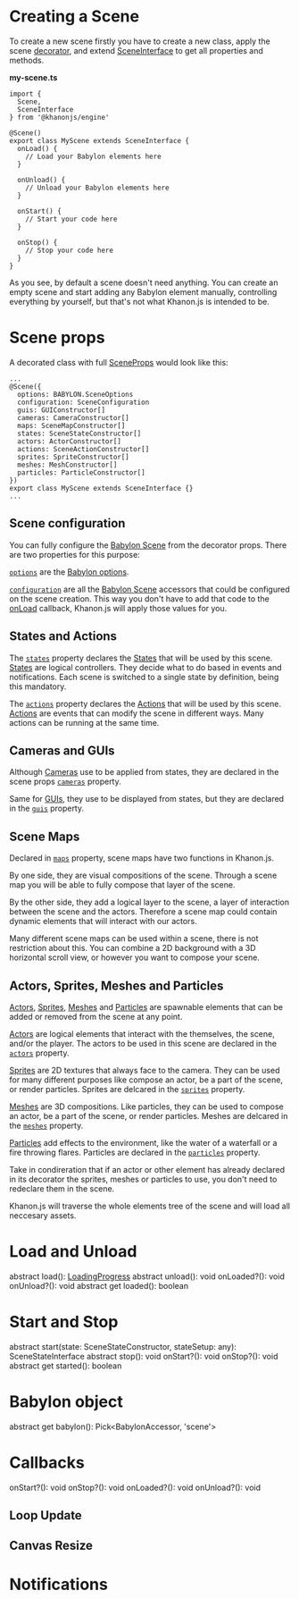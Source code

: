 # Creating a Scene

To create a new scene firstly you have to create a new class, apply the scene [decorator](https://khanonjs.com/api-docs/functions/decorators_scene.Scene.html), and extend [SceneInterface](https://khanonjs.com/api-docs/classes/decorators_scene.SceneInterface.html) to get all properties and methods.

**my-scene.ts**
```
import {
  Scene,
  SceneInterface
} from '@khanonjs/engine'

@Scene()
export class MyScene extends SceneInterface {
  onLoad() {
    // Load your Babylon elements here
  }

  onUnload() {
    // Unload your Babylon elements here
  }

  onStart() {
    // Start your code here
  }

  onStop() {
    // Stop your code here
  }
}
```

As you see, by default a scene doesn't need anything. You can create an empty scene and start adding any Babylon element manually, controlling everything by yourself, but that's not what Khanon.js is intended to be.

# Scene props

A decorated class with full [SceneProps](https://khanonjs.com/api-docs/interfaces/decorators_scene.SceneProps.html) would look like this:
```
...
@Scene({
  options: BABYLON.SceneOptions
  configuration: SceneConfiguration
  guis: GUIConstructor[]
  cameras: CameraConstructor[]
  maps: SceneMapConstructor[]
  states: SceneStateConstructor[]
  actors: ActorConstructor[]
  actions: SceneActionConstructor[]
  sprites: SpriteConstructor[]
  meshes: MeshConstructor[]
  particles: ParticleConstructor[]
})
export class MyScene extends SceneInterface {}
...
```

## Scene configuration

You can fully configure the [Babylon Scene](https://doc.babylonjs.com/typedoc/classes/BABYLON.Scene) from the decorator props. There are two properties for this purpose:

[`options`](https://khanonjs.com/api-docs/interfaces/decorators_scene.SceneProps.html#options) are the [Babylon options](https://doc.babylonjs.com/typedoc/interfaces/BABYLON.SceneOptions).

[`configuration`](https://khanonjs.com/api-docs/interfaces/decorators_scene.SceneProps.html#configuration) are all the [Babylon Scene](https://doc.babylonjs.com/typedoc/classes/BABYLON.Scene) accessors that could be configured on the scene creation. This way you don't have to add that code to the [onLoad](https://khanonjs.com/api-docs/classes/decorators_scene.SceneInterface.html#onLoad) callback, Khanon.js will apply those values for you.

## States and Actions

The [`states`](https://khanonjs.com/api-docs/interfaces/decorators_scene.SceneProps.html#states) property declares the [States](https://khanonjs.com/api-docs/modules/decorators_scene_scene_state.html) that will be used by this scene. [States](https://khanonjs.com/api-docs/modules/decorators_scene_scene_state.html) are logical controllers. They decide what to do based in events and notifications. Each scene is switched to a single state by definition, being this mandatory.

The [`actions`](https://khanonjs.com/api-docs/interfaces/decorators_scene.SceneProps.html#states) property declares the [Actions](https://khanonjs.com/api-docs/modules/decorators_scene_scene_action.html) that will be used by this scene. [Actions](https://khanonjs.com/api-docs/modules/decorators_scene_scene_action.html) are events that can modify the scene in different ways. Many actions can be running at the same time.

## Cameras and GUIs

Although [Cameras](https://khanonjs.com/api-docs/modules/decorators_camera.html) use to be applied from states, they are declared in the scene props [`cameras`](https://khanonjs.com/api-docs/interfaces/decorators_scene.SceneProps.html#cameras) property.

Same for [GUIs](https://khanonjs.com/api-docs/modules/decorators_gui.html), they use to be displayed from states, but they are declared in the [`guis`](https://khanonjs.com/api-docs/interfaces/decorators_scene.SceneProps.html#guis) property.

## Scene Maps

Declared in [`maps`](https://khanonjs.com/api-docs/interfaces/decorators_scene.SceneProps.html#maps) property, scene maps have two functions in Khanon.js.

By one side, they are visual compositions of the scene. Through a scene map you will be able to fully compose that layer of the scene.

By the other side, they add a logical layer to the scene, a layer of interaction between the scene and the actors. Therefore a scene map could contain dynamic elements that will interact with our actors.

Many different scene maps can be used within a scene, there is not restriction about this. You can combine a 2D background with a 3D horizontal scroll view, or however you want to compose your scene.

## Actors, Sprites, Meshes and Particles

[Actors](https://khanonjs.com/api-docs/modules/decorators_actor.html), [Sprites](https://khanonjs.com/api-docs/modules/decorators_sprite.html), [Meshes](https://khanonjs.com/api-docs/modules/decorators_mesh.html) and [Particles](https://khanonjs.com/api-docs/modules/decorators_particle.html) are spawnable elements that can be added or removed from the scene at any point.

[Actors](https://khanonjs.com/api-docs/modules/decorators_actor.html) are logical elements that interact with the themselves, the scene, and/or the player. The actors to be used in this scene are declared in the [`actors`](https://khanonjs.com/api-docs/interfaces/decorators_scene.SceneProps.html#actors) property.

[Sprites](https://khanonjs.com/api-docs/modules/decorators_sprite.html) are 2D textures that always face to the camera. They can be used for many different purposes like compose an actor, be a part of the scene, or render particles. Sprites are delcared in the [`sprites`](https://khanonjs.com/api-docs/interfaces/decorators_scene.SceneProps.html#particles) property.

[Meshes](https://khanonjs.com/api-docs/modules/decorators_mesh.html) are 3D compositions. Like particles, they can be used to compose an actor, be a part of the scene, or render particles. Meshes are delcared in the [`meshes`](https://khanonjs.com/api-docs/interfaces/decorators_scene.SceneProps.html#meshes) property.

[Particles](https://khanonjs.com/api-docs/modules/decorators_particle.html) add effects to the environment, like the water of a waterfall or a fire throwing flares. Particles are declared in the [`particles`](https://khanonjs.com/api-docs/interfaces/decorators_scene.SceneProps.html#particles) property.

Take in condireration that if an actor or other element has already declared in its decorator the sprites, meshes or particles to use, you don't need to redeclare them in the scene.

Khanon.js will traverse the whole elements tree of the scene and will load all neccesary assets.

# Load and Unload

abstract load(): [LoadingProgress](https://khanonjs.com/api-docs/modules/modules_hedsdsasdalperkhjghgfjkkghj.html)
abstract unload(): void
onLoaded?(): void
onUnload?(): void
abstract get loaded(): boolean

# Start and Stop

abstract start(state: SceneStateConstructor, stateSetup: any): SceneStateInterface
abstract stop(): void
onStart?(): void
onStop?(): void
abstract get started(): boolean

# Babylon object
abstract get babylon(): Pick<BabylonAccessor, 'scene'>

# Callbacks

onStart?(): void
onStop?(): void
onLoaded?(): void
onUnload?(): void

## Loop Update

## Canvas Resize

# Notifications

